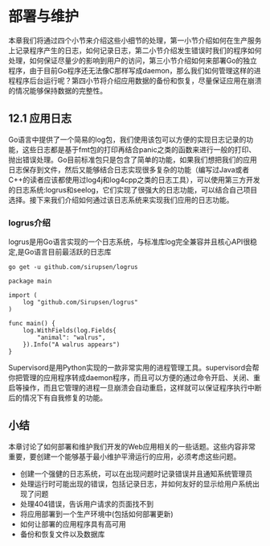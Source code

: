 # 部署与维护

本章我们将通过四个小节来介绍这些小细节的处理，第一小节介绍如何在生产服务上记录程序产生的日志，如何记录日志，第二小节介绍发生错误时我们的程序如何处理，如何保证尽量少的影响到用户的访问，第三小节介绍如何来部署Go的独立程序，由于目前Go程序还无法像C那样写成daemon，那么我们如何管理这样的进程程序后台运行呢？第四小节将介绍应用数据的备份和恢复，尽量保证应用在崩溃的情况能够保持数据的完整性。

## 12.1 应用日志

Go语言中提供了一个简易的log包，我们使用该包可以方便的实现日志记录的功能，这些日志都是基于fmt包的打印再结合panic之类的函数来进行一般的打印、抛出错误处理。Go目前标准包只是包含了简单的功能，如果我们想把我们的应用日志保存到文件，然后又能够结合日志实现很多复杂的功能（编写过Java或者C++的读者应该都使用过log4j和log4cpp之类的日志工具），可以使用第三方开发的日志系统:logrus和seelog，它们实现了很强大的日志功能，可以结合自己项目选择。接下来我们介绍如何通过该日志系统来实现我们应用的日志功能。

### logrus介绍

logrus是用Go语言实现的一个日志系统，与标准库log完全兼容并且核心API很稳定,是Go语言目前最活跃的日志库

```
go get -u github.com/sirupsen/logrus
```

```
package main

import (
	log "github.com/Sirupsen/logrus"
)

func main() {
	log.WithFields(log.Fields{
		"animal": "walrus",
	}).Info("A walrus appears")
}
```

Supervisord是用Python实现的一款非常实用的进程管理工具。supervisord会帮你把管理的应用程序转成daemon程序，而且可以方便的通过命令开启、关闭、重启等操作，而且它管理的进程一旦崩溃会自动重启，这样就可以保证程序执行中断后的情况下有自我修复的功能。

## 小结

本章讨论了如何部署和维护我们开发的Web应用相关的一些话题。这些内容非常重要，要创建一个能够基于最小维护平滑运行的应用，必须考虑这些问题。

- 创建一个强健的日志系统，可以在出现问题时记录错误并且通知系统管理员
- 处理运行时可能出现的错误，包括记录日志，并如何友好的显示给用户系统出现了问题
- 处理404错误，告诉用户请求的页面找不到
- 将应用部署到一个生产环境中(包括如何部署更新)
- 如何让部署的应用程序具有高可用
- 备份和恢复文件以及数据库

